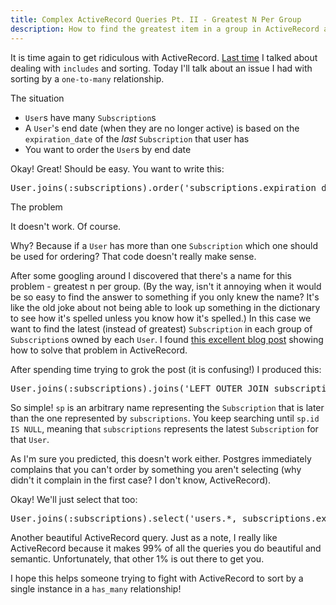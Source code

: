 ```yaml
---
title: Complex ActiveRecord Queries Pt. II - Greatest N Per Group
description: How to find the greatest item in a group in ActiveRecord and Rails
---
```


<p>It is time again to get ridiculous with ActiveRecord. <a href="/blog/posts/complex-activerecord-queries-with-includes">Last time</a> I talked about dealing with <code>includes</code> and sorting. Today I'll talk about an issue I had with sorting by a <code>one-to-many</code> relationship.</p>

<p class="lead">The situation</p>
<ul>
<li><code>User</code>s have many <code>Subscription</code>s</li>
<li>A <code>User</code>'s end date (when they are no longer active) is based on the <code>expiration_date</code> of the <em>last</em> <code>Subscription</code> that user has</li>
<li>You want to order the <code>User</code>s by end date</li>
</ul>
<p>Okay! Great! Should be easy. You want to write this:</p>
<pre>
User.joins(:subscriptions).order('subscriptions.expiration_date ASC')
</pre>
<p class="lead">The problem</p>
<p>It doesn't work. Of course.</p>
<p>Why? Because if a <code>User</code> has more than one <code>Subscription</code> which one should be used for ordering? That code doesn't really make sense.</p>
<p>After some googling around I discovered that there's a name for this problem - greatest n per group. (By the way, isn't it annoying when it would be so easy to find the answer to something if you only knew the name? It's like the old joke about not being able to look up something in the dictionary to see how it's spelled unless you know how it's spelled.) In this case we want to find the latest (instead of greatest) <code>Subscription</code> in each group of <code>Subscription</code>s owned by each <code>User</code>. I found <a href="http://spin.atomicobject.com/2012/09/21/using-activerecord-to-abstract-greatest-n-per-group-queries/">this excellent blog post</a> showing how to solve that problem in ActiveRecord.</p>
<p>After spending time trying to grok the post (it is confusing!) I produced this:</p>
<pre>
User.joins(:subscriptions).joins('LEFT OUTER JOIN subscriptions sp ON (subscriptions.expiration_date < sp.expiration_date and subscriptions.user_id = sp.user_id)').where('sp.id IS NULL').order('subscriptions.expiration_date ASC')
</pre>
<p>So simple! <code>sp</code> is an arbitrary name representing the <code>Subscription</code> that is later than the one represented by <code>subscriptions</code>. You keep searching until <code>sp.id IS NULL</code>, meaning that <code>subscriptions</code> represents the latest <code>Subscription</code> for that <code>User</code>.</p>
<p>As I'm sure you predicted, this doesn't work either. Postgres immediately complains that you can't order by something you aren't selecting (why didn't it complain in the first case? I don't know, ActiveRecord).</p>
<p>Okay! We'll just select that too:</p>
<pre>
User.joins(:subscriptions).select('users.*, subscriptions.expiration_date').joins('LEFT OUTER JOIN subscriptions sp ON (subscriptions.expiration_date < sp.expiration_date and subscriptions.user_id = sp.user_id)').where('sp.id IS NULL').order('subscriptions.expiration_date ASC')
</pre>
<p>Another beautiful ActiveRecord query. Just as a note, I really like ActiveRecord because it makes 99% of all the queries you do beautiful and semantic. Unfortunately, that other 1% is out there to get you.</p>
<p>I hope this helps someone trying to fight with ActiveRecord to sort by a single instance in a <code>has_many</code> relationship!</p>
